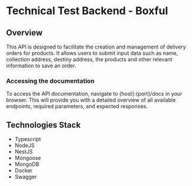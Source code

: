 # Technical Test Backend - Boxful

## Overview

This API is designed to facilitate the creation and management of delivery orders for products. It allows users to submit input data such as name, collection address, destiny address, the products and other relevant information to save an order.

### Accessing the documentation

To access the API documentation, navigate to {host}:{port}/docs in your browser. This will provide you with a detailed overview of all available endpoints, required parameters, and expected responses.

## Technologies Stack

- Typescript
- NodeJS
- NestJS
- Mongoose
- MongoDB
- Docker
- Swagger